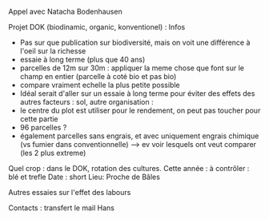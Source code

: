 Appel avec Natacha Bodenhausen

Projet DOK (biodinamic, organic, konventionel) : Infos 
* Pas sur que publication sur biodiversité, mais on voit une différence à l'oeil sur la richesse
* essaie à long terme (plus que 40 ans)
* parcelles de 12m sur 30m : appliquer la meme chose que font sur le champ en entier  (parcelle à coté bio et pas bio)
* compare vraiment echelle la plus petite possible
* Idéal serait d'aller sur un essaie à long terme pour éviter des effets des autres facteurs : sol, autre 
organisation : 
* le centre du plot est utiliser pour le rendement, on peut pas toucher pour cette partie
* 96 parcelles ?
* également parcelles sans engrais, et avec uniquement engrais chimique (vs fumier dans conventionnelle) --> ev voir lesquels ont veut comparer (les 2 plus extreme)

Quel crop : dans le DOK, rotation des cultures. Cette année :  à contrôler : blé et trefle
Date : short
Lieu: Proche de Bâles

Autres essaies sur l'effet des labours 

 



Contacts : transfert le mail
Hans 
